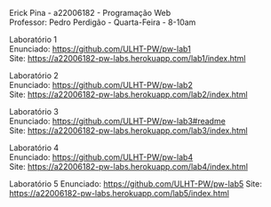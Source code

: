 Erick Pina - a22006182 - Programação Web  
Professor: Pedro Perdigão - Quarta-Feira - 8-10am  

Laboratório 1  
Enunciado: https://github.com/ULHT-PW/pw-lab1  
Site: https://a22006182-pw-labs.herokuapp.com/lab1/index.html

Laboratório 2  
Enunciado: https://github.com/ULHT-PW/pw-lab2  
Site: https://a22006182-pw-labs.herokuapp.com/lab2/index.html

Laboratório 3  
Enunciado: https://github.com/ULHT-PW/pw-lab3#readme  
Site: https://a22006182-pw-labs.herokuapp.com/lab3/index.html

Laboratório 4  
Enunciado: https://github.com/ULHT-PW/pw-lab4  
Site: https://a22006182-pw-labs.herokuapp.com/lab4/index.html

Laboratório 5
Enunciado: https://github.com/ULHT-PW/pw-lab5
Site: https://a22006182-pw-labs.herokuapp.com/lab5/index.html

